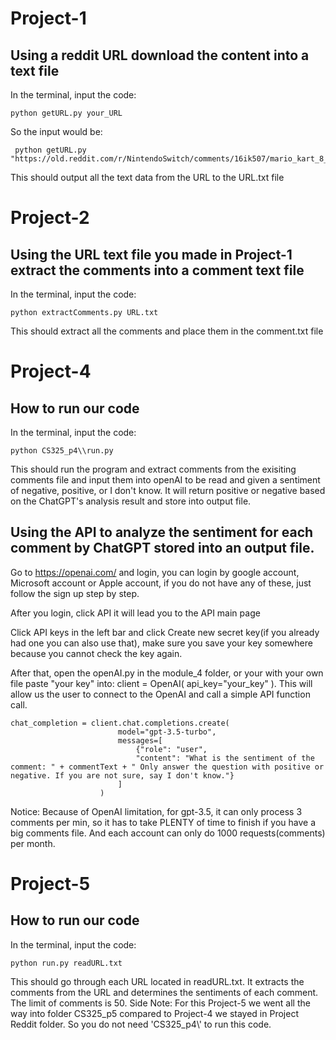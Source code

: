 # Project-1
## Using a reddit URL download the content into a text file

In the terminal, input the code:
```
python getURL.py your_URL
```
So the input would be: 
```
 python getURL.py "https://old.reddit.com/r/NintendoSwitch/comments/16ik507/mario_kart_8_deluxe_booster_course_pass_wave_6/"
```
This should output all the text data from the URL to the URL.txt file 

# Project-2 
## Using the URL text file you made in Project-1 extract the comments into a comment text file
In the terminal, input the code:
```
python extractComments.py URL.txt
```
This should extract all the comments and place them in the comment.txt file

# Project-4 
##  How to run our code
In the terminal, input the code:
```
python CS325_p4\\run.py
```
This should run the program and extract comments from the exisiting comments file and input them into openAI to be read and given a sentiment of negative, positive, or I don't know. 
It will return positive or negative based on the ChatGPT's analysis result and store into output file.

## Using the API to analyze the sentiment for each comment by ChatGPT stored into an output file.
Go to https://openai.com/ and login, you can login by google account, Microsoft account or Apple account, if you do not have any of these, just follow the sign up step by step.

After you login, click API it will lead you to the API main page

Click API keys in the left bar and click Create new secret key(if you already had one you can also use that), make sure you save your key somewhere because you cannot check the key again.

After that, open the openAI.py in the module_4 folder, or your with your own file paste "your key" into: client = OpenAI( api_key="your_key" ). This will allow us the user to connect to the OpenAI and call a simple API function call. 
```
chat_completion = client.chat.completions.create(
                        model="gpt-3.5-turbo",
                        messages=[
                            {"role": "user", 
                            "content": "What is the sentiment of the comment: " + commentText + " Only answer the question with positive or negative. If you are not sure, say I don't know."}
                        ]
                    )
```

Notice: Because of OpenAI limitation, for gpt-3.5, it can only process 3 comments per min, so it has to take PLENTY of time to finish if you have a big comments file. And each account can only do 1000 requests(comments) per month.

# Project-5
##  How to run our code
In the terminal, input the code:
```
python run.py readURL.txt
```
This should go through each URL located in readURL.txt. It extracts the comments from the URL and determines the sentiments of each comment. The limit of comments is 50.
Side Note: For this Project-5 we went all the way into folder CS325_p5 compared to Project-4 we stayed in Project Reddit folder. So you do not need 'CS325_p4\\' to run this code.

